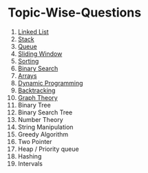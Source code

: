 # Topic-Wise-Questions


1. [Linked List](https://github.com/AakankshaShah/Topic-Wise-Questions/blob/main/LinkedList.md)
2. [Stack](https://github.com/AakankshaShah/Topic-Wise-Questions/blob/main/Stack.md)
3. [Queue](https://github.com/AakankshaShah/Topic-Wise-Questions/blob/main/Queue.md)
4. [Sliding Window](https://github.com/AakankshaShah/Topic-Wise-Questions/blob/main/SlidingWindow.md)
5. [Sorting](https://github.com/AakankshaShah/Topic-Wise-Questions/blob/main/Sorting.md)
6. [Binary Search](https://github.com/AakankshaShah/Topic-Wise-Questions/blob/main/BinarySearch.md)
7. [Arrays](https://github.com/AakankshaShah/Topic-Wise-Questions/blob/main/Arrays.md)
8. [Dynamic Programming](https://github.com/AakankshaShah/Topic-Wise-Questions/blob/main/DynamicProgramming.md)
9. [Backtracking](https://github.com/AakankshaShah/Topic-Wise-Questions/blob/main/Backtracking.md)
10. [Graph Theory](https://github.com/AakankshaShah/Topic-Wise-Questions/blob/main/Graphs.md)
11. Binary Tree
12. Binary Search Tree
13. Number Theory
14. String Manipulation
15. Greedy Algorithm
16. Two Pointer
17. Heap / Priority queue
18. Hashing
19. Intervals
